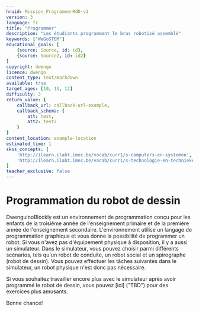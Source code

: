```yaml
---
hruid: Mission_ProgrammerRdD-v1
version: 3
language: fr
title: "Programmer"
description: "Les étudiants programment le bras robotisé assemblé"
keywords: ["WeGoSTEM"]
educational_goals: [
    {source: Source, id: id}, 
    {source: Source2, id: id2}
]
copyright: dwengo
licence: dwengo
content_type: text/markdown
available: true
target_ages: [10, 11, 12]
difficulty: 3
return_value: {
    callback_url: callback-url-example,
    callback_schema: {
        att: test,
        att2: test2
    }
}
content_location: example-location
estimated_time: 1
skos_concepts: [
    'http://ilearn.ilabt.imec.be/vocab/curr1/s-computers-en-systemen', 
    'http://ilearn.ilabt.imec.be/vocab/curr1/s-technologie-en-technieken'
]
teacher_exclusive: false
---
```

# Programmation du robot de dessin

DwenguinoBlockly est un environnement de programmation conçu pour les enfants de la troisième année de l'enseignement primaire et de la première année de l'enseignement secondaire. L'environnement utilise un langage de programmation graphique et vous donne la possibilité de programmer un robot. Si vous n'avez pas d'équipement physique à disposition, il y a aussi un simulateur. Dans le simulateur, vous pouvez choisir parmi différents scénarios, tels qu'un robot de conduite, un robot social et un spirographe (robot de dessin). Vous pouvez effectuer les tâches suivantes dans le simulateur, un robot physique n'est donc pas nécessaire.

Si vous souhaitez travailler encore plus avec le simulateur après avoir programmé le robot de dessin, vous pouvez
[ici] ("TBD") pour des exercices plus amusants.

Bonne chance!